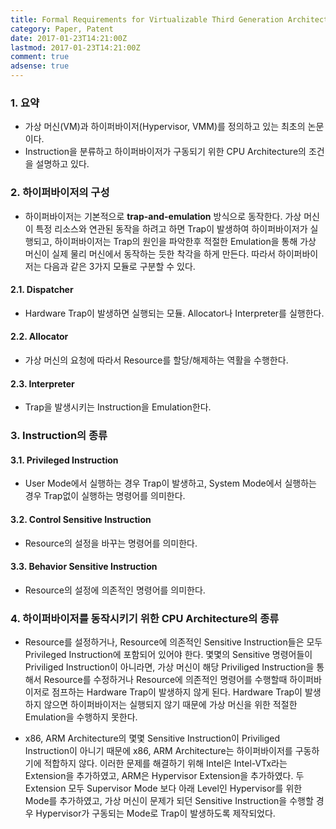 ```yaml
---
title: Formal Requirements for Virtualizable Third Generation Architectures
category: Paper, Patent
date: 2017-01-23T14:21:00Z
lastmod: 2017-01-23T14:21:00Z
comment: true
adsense: true
---
```


### 1. 요약

* 가상 머신(VM)과 하이퍼바이저(Hypervisor, VMM)를 정의하고 있는 최초의 논문이다.
* Instruction을 분류하고 하이퍼바이저가 구동되기 위한 CPU Architecture의 조건을 설명하고 있다.

### 2. 하이퍼바이저의 구성

* 하이퍼바이저는 기본적으로 **trap-and-emulation** 방식으로 동작한다. 가상 머신이 특정 리소스와 연관된 동작을 하려고 하면 Trap이 발생하여 하이퍼바이저가 실행되고, 하이퍼바이저는 Trap의 원인을 파악한후 적절한 Emulation을 통해 가상 머신이 실제 물리 머신에서 동작하는 듯한 착각을 하게 만든다. 따라서 하이퍼바이저는 다음과 같은 3가지 모듈로 구분할 수 있다.

#### 2.1. Dispatcher

* Hardware Trap이 발생하면 실행되는 모듈. Allocator나 Interpreter를 실행한다.

#### 2.2. Allocator

* 가상 머신의 요청에 따라서 Resource를 할당/해제하는 역활을 수행한다.

#### 2.3. Interpreter

* Trap을 발생시키는 Instruction을 Emulation한다.

### 3. Instruction의 종류

#### 3.1. Privileged Instruction

* User Mode에서 실행하는 경우 Trap이 발생하고, System Mode에서 실행하는 경우 Trap없이 실행하는 명령어를 의미한다.

#### 3.2. Control Sensitive Instruction

* Resource의 설정을 바꾸는 명령어를 의미한다.

#### 3.3. Behavior Sensitive Instruction

* Resource의 설정에 의존적인 명령어를 의미한다.

### 4. 하이퍼바이저를 동작시키기 위한 CPU Architecture의 종류

* Resource를 설정하거나, Resource에 의존적인 Sensitive Instruction들은 모두 Privileged Instruction에 포함되어 있어야 한다. 몇몇의 Sensitive 명령어들이 Priviliged Instruction이 아니라면, 가상 머신이 해당 Priviliged Instruction을 통해서 Resource를 수정하거나 Resource에 의존적인 명령어를 수행할때 하이퍼바이저로 점프하는 Hardware Trap이 발생하지 않게 된다. Hardware Trap이 발생하지 않으면 하이퍼바이저는 실행되지 않기 때문에 가상 머신을 위한 적절한 Emulation을 수행하지 못한다.

* x86, ARM Architecture의 몇몇 Sensitive Instruction이 Priviliged Instruction이 아니기 때문에 x86, ARM Architecture는 하이퍼바이저를 구동하기에 적합하지 않다. 이러한 문제를 해결하기 위해 Intel은 Intel-VTx라는 Extension을 추가하였고, ARM은 Hypervisor Extension을 추가하였다. 두 Extension 모두 Supervisor Mode 보다 아래 Level인 Hypervisor를 위한 Mode를 추가하였고, 가상 머신이 문제가 되던  Sensitive Instruction을 수행할 경우 Hypervisor가 구동되는 Mode로 Trap이 발생하도록 제작되었다.
